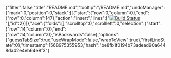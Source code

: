 {"filter":false,"title":"README.md","tooltip":"/README.md","undoManager":{"mark":0,"position":0,"stack":[[{"start":{"row":0,"column":0},"end":{"row":0,"column":147},"action":"insert","lines":["[![Build Status](https://travis-ci.org/tidders2000/jess-butler-eventing.svg?branch=master)](https://travis-ci.org/tidders2000/jess-butler-eventing)"],"id":2}]]},"ace":{"folds":[],"scrolltop":0,"scrollleft":0,"selection":{"start":{"row":14,"column":0},"end":{"row":14,"column":0},"isBackwards":false},"options":{"guessTabSize":true,"useWrapMode":false,"wrapToView":true},"firstLineState":0},"timestamp":1568975355953,"hash":"be8fb1f0194b73adead90a6448da42e4eb64e8f3"}